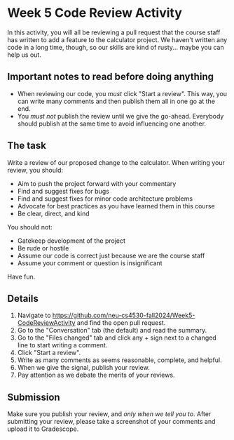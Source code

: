 # Week 5 Code Review Activity

In this activity, you will all be reviewing a pull request that the course
staff has written to add a feature to the calculator project. We haven't
written any code in a long time, though, so our skills are kind of rusty...
maybe you can help us out.

## Important notes to read before doing anything

- When reviewing our code, you _must_ click "Start a review". This way, you can
  write many comments and then publish them all in one go at the end.
- You _must not_ publish the review until we give the go-ahead. Everybody
  should publish at the same time to avoid influencing one another.

## The task

Write a review of our proposed change to the calculator. When writing your
review, you should:

- Aim to push the project forward with your commentary
- Find and suggest fixes for bugs
- Find and suggest fixes for minor code architecture problems
- Advocate for best practices as you have learned them in this course
- Be clear, direct, and kind

You should not:

- Gatekeep development of the project
- Be rude or hostile
- Assume our code is correct just because we are the course staff
- Assume your comment or question is insignificant

Have fun.

## Details

1. Navigate to https://github.com/neu-cs4530-fall2024/Week5-CodeReviewActivity
   and find the open pull request.
2. Go to the "Conversation" tab (the default) and read the summary.
3. Go to the "Files changed" tab and click any + sign next to a changed line to
   start writing a comment.
4. Click "Start a review".
5. Write as many comments as seems reasonable, complete, and helpful.
6. When we give the signal, publish your review.
7. Pay attention as we debate the merits of your reviews.

## Submission

Make sure you publish your review, and _only when we tell you to_.
After submitting your review, please take a screenshot of your comments and upload it to Gradescope.

